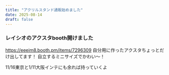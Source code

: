 ```yaml
---
title: "アクリルスタンド通販始めました"
date: 2025-08-14
draft: false
---
```

### レイシオのアクスタbooth開けました
https://eeeim8.booth.pm/items/7296309
自分用に作ったアクスタちょっとだけ出してます！
自立するミニサイズでかわい～！

11/16東京と1/11大阪インテにも余れば持っていくよ

